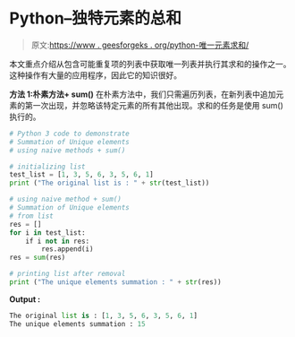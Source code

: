 # Python–独特元素的总和

> 原文:[https://www . geesforgeks . org/python-唯一元素求和/](https://www.geeksforgeeks.org/python-summation-of-unique-elements/)

本文重点介绍从包含可能重复项的列表中获取唯一列表并执行其求和的操作之一。这种操作有大量的应用程序，因此它的知识很好。

**方法 1:朴素方法+ sum()**
在朴素方法中，我们只需遍历列表，在新列表中追加元素的第一次出现，并忽略该特定元素的所有其他出现。求和的任务是使用 sum()执行的。

```py
# Python 3 code to demonstrate 
# Summation of Unique elements
# using naive methods + sum()

# initializing list
test_list = [1, 3, 5, 6, 3, 5, 6, 1]
print ("The original list is : " + str(test_list))

# using naive method + sum()
# Summation of Unique elements
# from list 
res = []
for i in test_list:
    if i not in res:
        res.append(i)
res = sum(res)

# printing list after removal 
print ("The unique elements summation : " + str(res))
```

**Output :**

```py
The original list is : [1, 3, 5, 6, 3, 5, 6, 1]
The unique elements summation : 15

```
